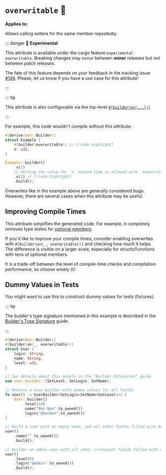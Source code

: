 # `overwritable` :microscope:

**Applies to:** <Badge type="warning" text="struct fields"/> <Badge type="warning" text="function arguments"/> <Badge type="warning" text="method arguments"/>

Allows calling setters for the same member repeatedly.

::: danger 🔬 **Experimental**

This attribute is available under the cargo feature `experimental-overwritable`. Breaking changes may occur between **minor** releases but not between patch releases.

The fate of this feature depends on your feedback in the tracking issue [#149](https://github.com/elastio/bon/issues/149). Please, let us know if you have a use case for this attribute!

:::

::: tip

This attribute is also configurable via the top-level [`#[builder(on(...))]`](../top-level/on)

:::

For example, this code wouldn't compile without this attribute:

```rust
#[derive(bon::Builder)]
struct Example {
    #[builder(overwritable)] // [!code highlight]
    x: u32,
}

Example::builder()
    .x(1)
    // Setting the value for `x` second time is allowed with `overwritable` // [!code highlight]
    .x(2) // [!code highlight]
    .build();
```

Overwrites like in the example above are generally considered bugs. However, there are several cases when this attribute may be useful.

## Improving Compile Times

This attribute simplifies the generated code. For example, it completely removes type states for [optional members](../../../guide/basics/optional-members).

If you'd like to improve your compile times, consider enabling overwrites with `#[builder(on(_, overwritable))]` and checking how much it helps. The difference is visible on a larger scale, especially for structs/functions with tens of optional members.

It is a trade-off between the level of compile-time checks and compilation performance, so choose wisely ⚖️!

## Dummy Values in Tests

You might want to use this to construct dummy values for tests (fixtures).

::: tip

The builder's type signature mentioned in this example is described in the [Builder's Type Signature](../../../guide/typestate-api/builders-type-signature) guide.

:::

```rust
#[derive(bon::Builder)]
#[builder(on(_, overwritable))]
struct User {
    login: String,
    name: String,
    level: u32,
}

// See details about this module in the "Builder Extensions" guide
use user_builder::{SetLevel, SetLogin, SetName};

// Returns a base builder with dummy values for all fields
fn user() -> UserBuilder<SetLogin<SetName<SetLevel>>> {
    User::builder()
        .level(24)
        .name("Bon Bon".to_owned())
        .login("@bonbon".to_owned())
}

// Build a user with an empty name, and all other fields filled with dummy data
user()
    .name("".to_owned())
    .build();

// Builder an admin user with all other irrelevant fields filled with dummy data
user()
    .level(0)
    .login("@admin".to_owned())
    .build();
```
